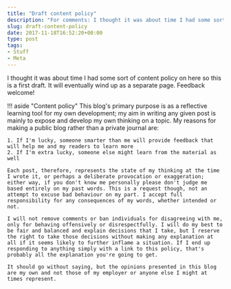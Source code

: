 ```yaml
---
title: "Draft content policy"
description: "For comments: I thought it was about time I had some sort of content policy on here so this is a first draft. Feedback welcome!"
slug: draft-content-policy
date: 2017-11-18T16:52:20+00:00
type: post
tags:
- Stuff
- Meta
---
```


I thought it was about time I had some sort of content policy on here so this is a first draft. It will eventually wind up as a separate page. Feedback welcome!

!!! aside "Content policy"
    This blog's primary purpose is as a reflective learning tool for my own development; my aim in writing any given post is mainly to expose and develop my own thinking on a topic. My reasons for making a public blog rather than a private journal are:

    1. If I'm lucky, someone smarter than me will provide feedback that will help me and my readers to learn more
    2. If I'm extra lucky, someone else might learn from the material as well

    Each post, therefore, represents the state of my thinking at the time I wrote it, or perhaps a deliberate provocation or exaggeration; either way, if you don't know me personally please don't judge me based entirely on my past words. This is a request though, not an attempt to excuse bad behaviour on my part. I accept full responsibility for any consequences of my words, whether intended or not.

    I will not remove comments or ban individuals for disagreeing with me, only for behaving offensively or disrespectfully. I will do my best to be fair and balanced and explain decisions that I take, but I reserve the right to take those decisions without making any explanation at all if it seems likely to further inflame a situation. If I end up responding to anything simply with a link to this policy, that's probably all the explanation you're going to get.

    It should go without saying, but the opinions presented in this blog are my own and not those of my employer or anyone else I might at times represent.
